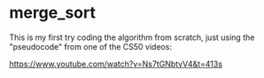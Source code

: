 # merge_sort
This is my first try coding the algorithm from scratch, just using the "pseudocode" from one of the CS50 videos:

https://www.youtube.com/watch?v=Ns7tGNbtvV4&t=413s
